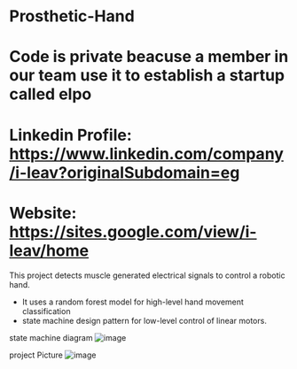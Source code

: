 # Prosthetic-Hand


# Code is private beacuse a member in our team use it to establish a startup called elpo
# Linkedin Profile: https://www.linkedin.com/company/i-leav?originalSubdomain=eg
# Website: https://sites.google.com/view/i-leav/home


This project detects muscle generated electrical signals to control a robotic hand. 
- It uses a random forest model for high-level hand movement classification
- state machine design pattern for low-level control of linear motors.


 state machine diagram
![image](https://github.com/waleedelfieky/Prosthetic-Hand/assets/126036494/ae809858-5c53-4009-8716-91e253b5c7b8)


project Picture 
![image](https://github.com/waleedelfieky/Prosthetic-Hand/assets/126036494/ce14951c-df65-4e96-86a4-b4ac70f4af5a)



